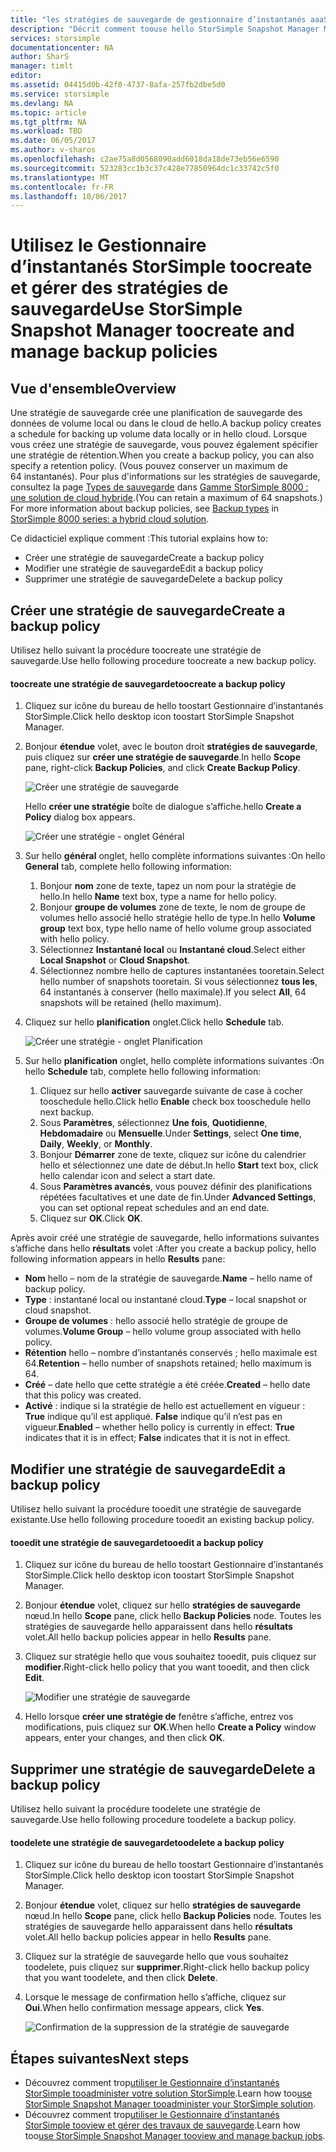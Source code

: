 ```yaml
---
title: "les stratégies de sauvegarde de gestionnaire d’instantanés aaaStorSimple | Documents Microsoft"
description: "Décrit comment toouse hello StorSimple Snapshot Manager MMC enfichable toocreate et gérer des stratégies de sauvegarde hello qui contrôlent les sauvegardes planifiées."
services: storsimple
documentationcenter: NA
author: SharS
manager: timlt
editor: 
ms.assetid: 04415d0b-42f0-4737-8afa-257fb2dbe5d0
ms.service: storsimple
ms.devlang: NA
ms.topic: article
ms.tgt_pltfrm: NA
ms.workload: TBD
ms.date: 06/05/2017
ms.author: v-sharos
ms.openlocfilehash: c2ae75a8d0568090add6018da18de73eb56e6590
ms.sourcegitcommit: 523283cc1b3c37c428e77850964dc1c33742c5f0
ms.translationtype: MT
ms.contentlocale: fr-FR
ms.lasthandoff: 10/06/2017
---
```

# <a name="use-storsimple-snapshot-manager-toocreate-and-manage-backup-policies"></a><span data-ttu-id="2e611-103">Utilisez le Gestionnaire d’instantanés StorSimple toocreate et gérer des stratégies de sauvegarde</span><span class="sxs-lookup"><span data-stu-id="2e611-103">Use StorSimple Snapshot Manager toocreate and manage backup policies</span></span>
## <a name="overview"></a><span data-ttu-id="2e611-104">Vue d'ensemble</span><span class="sxs-lookup"><span data-stu-id="2e611-104">Overview</span></span>
<span data-ttu-id="2e611-105">Une stratégie de sauvegarde crée une planification de sauvegarde des données de volume local ou dans le cloud de hello.</span><span class="sxs-lookup"><span data-stu-id="2e611-105">A backup policy creates a schedule for backing up volume data locally or in hello cloud.</span></span> <span data-ttu-id="2e611-106">Lorsque vous créez une stratégie de sauvegarde, vous pouvez également spécifier une stratégie de rétention.</span><span class="sxs-lookup"><span data-stu-id="2e611-106">When you create a backup policy, you can also specify a retention policy.</span></span> <span data-ttu-id="2e611-107">(Vous pouvez conserver un maximum de 64 instantanés). Pour plus d'informations sur les stratégies de sauvegarde, consultez la page [Types de sauvegarde](storsimple-what-is-snapshot-manager.md#backup-types-and-backup-policies) dans [Gamme StorSimple 8000 : une solution de cloud hybride](storsimple-overview.md).</span><span class="sxs-lookup"><span data-stu-id="2e611-107">(You can retain a maximum of 64 snapshots.) For more information about backup policies, see [Backup types](storsimple-what-is-snapshot-manager.md#backup-types-and-backup-policies) in [StorSimple 8000 series: a hybrid cloud solution](storsimple-overview.md).</span></span>

<span data-ttu-id="2e611-108">Ce didacticiel explique comment :</span><span class="sxs-lookup"><span data-stu-id="2e611-108">This tutorial explains how to:</span></span>

* <span data-ttu-id="2e611-109">Créer une stratégie de sauvegarde</span><span class="sxs-lookup"><span data-stu-id="2e611-109">Create a backup policy</span></span>
* <span data-ttu-id="2e611-110">Modifier une stratégie de sauvegarde</span><span class="sxs-lookup"><span data-stu-id="2e611-110">Edit a backup policy</span></span>
* <span data-ttu-id="2e611-111">Supprimer une stratégie de sauvegarde</span><span class="sxs-lookup"><span data-stu-id="2e611-111">Delete a backup policy</span></span>

## <a name="create-a-backup-policy"></a><span data-ttu-id="2e611-112">Créer une stratégie de sauvegarde</span><span class="sxs-lookup"><span data-stu-id="2e611-112">Create a backup policy</span></span>
<span data-ttu-id="2e611-113">Utilisez hello suivant la procédure toocreate une stratégie de sauvegarde.</span><span class="sxs-lookup"><span data-stu-id="2e611-113">Use hello following procedure toocreate a new backup policy.</span></span>

#### <a name="toocreate-a-backup-policy"></a><span data-ttu-id="2e611-114">toocreate une stratégie de sauvegarde</span><span class="sxs-lookup"><span data-stu-id="2e611-114">toocreate a backup policy</span></span>
1. <span data-ttu-id="2e611-115">Cliquez sur icône du bureau de hello toostart Gestionnaire d’instantanés StorSimple.</span><span class="sxs-lookup"><span data-stu-id="2e611-115">Click hello desktop icon toostart StorSimple Snapshot Manager.</span></span>
2. <span data-ttu-id="2e611-116">Bonjour **étendue** volet, avec le bouton droit **stratégies de sauvegarde**, puis cliquez sur **créer une stratégie de sauvegarde**.</span><span class="sxs-lookup"><span data-stu-id="2e611-116">In hello **Scope** pane, right-click **Backup Policies**, and click **Create Backup Policy**.</span></span>

    ![Créer une stratégie de sauvegarde](./media/storsimple-snapshot-manager-manage-backup-policies/HCS_SSM_Create_BU_policy.png)

    <span data-ttu-id="2e611-118">Hello **créer une stratégie** boîte de dialogue s’affiche.</span><span class="sxs-lookup"><span data-stu-id="2e611-118">hello **Create a Policy** dialog box appears.</span></span>

    ![Créer une stratégie - onglet Général](./media/storsimple-snapshot-manager-manage-backup-policies/HCS_SSM_Create_policy_general.png)
3. <span data-ttu-id="2e611-120">Sur hello **général** onglet, hello complète informations suivantes :</span><span class="sxs-lookup"><span data-stu-id="2e611-120">On hello **General** tab, complete hello following information:</span></span>

   1. <span data-ttu-id="2e611-121">Bonjour **nom** zone de texte, tapez un nom pour la stratégie de hello.</span><span class="sxs-lookup"><span data-stu-id="2e611-121">In hello **Name** text box, type a name for hello policy.</span></span>
   2. <span data-ttu-id="2e611-122">Bonjour **groupe de volumes** zone de texte, le nom de groupe de volumes hello associé hello stratégie hello de type.</span><span class="sxs-lookup"><span data-stu-id="2e611-122">In hello **Volume group** text box, type hello name of hello volume group associated with hello policy.</span></span>
   3. <span data-ttu-id="2e611-123">Sélectionnez **Instantané local** ou **Instantané cloud**.</span><span class="sxs-lookup"><span data-stu-id="2e611-123">Select either **Local Snapshot** or **Cloud Snapshot**.</span></span>
   4. <span data-ttu-id="2e611-124">Sélectionnez nombre hello de captures instantanées tooretain.</span><span class="sxs-lookup"><span data-stu-id="2e611-124">Select hello number of snapshots tooretain.</span></span> <span data-ttu-id="2e611-125">Si vous sélectionnez **tous les**, 64 instantanés à conserver (hello maximale).</span><span class="sxs-lookup"><span data-stu-id="2e611-125">If you select **All**, 64 snapshots will be retained (hello maximum).</span></span>
4. <span data-ttu-id="2e611-126">Cliquez sur hello **planification** onglet.</span><span class="sxs-lookup"><span data-stu-id="2e611-126">Click hello **Schedule** tab.</span></span>

    ![Créer une stratégie - onglet Planification](./media/storsimple-snapshot-manager-manage-backup-policies/HCS_SSM_Create_policy_schedule.png)
5. <span data-ttu-id="2e611-128">Sur hello **planification** onglet, hello complète informations suivantes :</span><span class="sxs-lookup"><span data-stu-id="2e611-128">On hello **Schedule** tab, complete hello following information:</span></span>

   1. <span data-ttu-id="2e611-129">Cliquez sur hello **activer** sauvegarde suivante de case à cocher tooschedule hello.</span><span class="sxs-lookup"><span data-stu-id="2e611-129">Click hello **Enable** check box tooschedule hello next backup.</span></span>
   2. <span data-ttu-id="2e611-130">Sous **Paramètres**, sélectionnez **Une fois**, **Quotidienne**, **Hebdomadaire** ou **Mensuelle**.</span><span class="sxs-lookup"><span data-stu-id="2e611-130">Under **Settings**, select **One time**, **Daily**, **Weekly**, or **Monthly**.</span></span>
   3. <span data-ttu-id="2e611-131">Bonjour **Démarrer** zone de texte, cliquez sur icône du calendrier hello et sélectionnez une date de début.</span><span class="sxs-lookup"><span data-stu-id="2e611-131">In hello **Start** text box, click hello calendar icon and select a start date.</span></span>
   4. <span data-ttu-id="2e611-132">Sous **Paramètres avancés**, vous pouvez définir des planifications répétées facultatives et une date de fin.</span><span class="sxs-lookup"><span data-stu-id="2e611-132">Under **Advanced Settings**, you can set optional repeat schedules and an end date.</span></span>
   5. <span data-ttu-id="2e611-133">Cliquez sur **OK**.</span><span class="sxs-lookup"><span data-stu-id="2e611-133">Click **OK**.</span></span>

<span data-ttu-id="2e611-134">Après avoir créé une stratégie de sauvegarde, hello informations suivantes s’affiche dans hello **résultats** volet :</span><span class="sxs-lookup"><span data-stu-id="2e611-134">After you create a backup policy, hello following information appears in hello **Results** pane:</span></span>

* <span data-ttu-id="2e611-135">**Nom** hello – nom de la stratégie de sauvegarde.</span><span class="sxs-lookup"><span data-stu-id="2e611-135">**Name** – hello name of backup policy.</span></span>
* <span data-ttu-id="2e611-136">**Type** : instantané local ou instantané cloud.</span><span class="sxs-lookup"><span data-stu-id="2e611-136">**Type** – local snapshot or cloud snapshot.</span></span>
* <span data-ttu-id="2e611-137">**Groupe de volumes** : hello associé hello stratégie de groupe de volumes.</span><span class="sxs-lookup"><span data-stu-id="2e611-137">**Volume Group** – hello volume group associated with hello policy.</span></span>
* <span data-ttu-id="2e611-138">**Rétention** hello – nombre d’instantanés conservés ; hello maximale est 64.</span><span class="sxs-lookup"><span data-stu-id="2e611-138">**Retention** – hello number of snapshots retained; hello maximum is 64.</span></span>
* <span data-ttu-id="2e611-139">**Créé** – date hello que cette stratégie a été créée.</span><span class="sxs-lookup"><span data-stu-id="2e611-139">**Created** – hello date that this policy was created.</span></span>
* <span data-ttu-id="2e611-140">**Activé** : indique si la stratégie de hello est actuellement en vigueur : **True** indique qu’il est appliqué. **False** indique qu’il n’est pas en vigueur.</span><span class="sxs-lookup"><span data-stu-id="2e611-140">**Enabled** – whether hello policy is currently in effect: **True** indicates that it is in effect; **False** indicates that it is not in effect.</span></span>

## <a name="edit-a-backup-policy"></a><span data-ttu-id="2e611-141">Modifier une stratégie de sauvegarde</span><span class="sxs-lookup"><span data-stu-id="2e611-141">Edit a backup policy</span></span>
<span data-ttu-id="2e611-142">Utilisez hello suivant la procédure tooedit une stratégie de sauvegarde existante.</span><span class="sxs-lookup"><span data-stu-id="2e611-142">Use hello following procedure tooedit an existing backup policy.</span></span>

#### <a name="tooedit-a-backup-policy"></a><span data-ttu-id="2e611-143">tooedit une stratégie de sauvegarde</span><span class="sxs-lookup"><span data-stu-id="2e611-143">tooedit a backup policy</span></span>
1. <span data-ttu-id="2e611-144">Cliquez sur icône du bureau de hello toostart Gestionnaire d’instantanés StorSimple.</span><span class="sxs-lookup"><span data-stu-id="2e611-144">Click hello desktop icon toostart StorSimple Snapshot Manager.</span></span>
2. <span data-ttu-id="2e611-145">Bonjour **étendue** volet, cliquez sur hello **stratégies de sauvegarde** nœud.</span><span class="sxs-lookup"><span data-stu-id="2e611-145">In hello **Scope** pane, click hello **Backup Policies** node.</span></span> <span data-ttu-id="2e611-146">Toutes les stratégies de sauvegarde hello apparaissent dans hello **résultats** volet.</span><span class="sxs-lookup"><span data-stu-id="2e611-146">All hello backup policies appear in hello **Results** pane.</span></span>
3. <span data-ttu-id="2e611-147">Cliquez sur stratégie hello que vous souhaitez tooedit, puis cliquez sur **modifier**.</span><span class="sxs-lookup"><span data-stu-id="2e611-147">Right-click hello policy that you want tooedit, and then click **Edit**.</span></span>

    ![Modifier une stratégie de sauvegarde](./media/storsimple-snapshot-manager-manage-backup-policies/HCS_SSM_Edit_BU_policy.png)
4. <span data-ttu-id="2e611-149">Hello lorsque **créer une stratégie de** fenêtre s’affiche, entrez vos modifications, puis cliquez sur **OK**.</span><span class="sxs-lookup"><span data-stu-id="2e611-149">When hello **Create a Policy** window appears, enter your changes, and then click **OK**.</span></span>

## <a name="delete-a-backup-policy"></a><span data-ttu-id="2e611-150">Supprimer une stratégie de sauvegarde</span><span class="sxs-lookup"><span data-stu-id="2e611-150">Delete a backup policy</span></span>
<span data-ttu-id="2e611-151">Utilisez hello suivant la procédure toodelete une stratégie de sauvegarde.</span><span class="sxs-lookup"><span data-stu-id="2e611-151">Use hello following procedure toodelete a backup policy.</span></span>

#### <a name="toodelete-a-backup-policy"></a><span data-ttu-id="2e611-152">toodelete une stratégie de sauvegarde</span><span class="sxs-lookup"><span data-stu-id="2e611-152">toodelete a backup policy</span></span>
1. <span data-ttu-id="2e611-153">Cliquez sur icône du bureau de hello toostart Gestionnaire d’instantanés StorSimple.</span><span class="sxs-lookup"><span data-stu-id="2e611-153">Click hello desktop icon toostart StorSimple Snapshot Manager.</span></span>
2. <span data-ttu-id="2e611-154">Bonjour **étendue** volet, cliquez sur hello **stratégies de sauvegarde** nœud.</span><span class="sxs-lookup"><span data-stu-id="2e611-154">In hello **Scope** pane, click hello **Backup Policies** node.</span></span> <span data-ttu-id="2e611-155">Toutes les stratégies de sauvegarde hello apparaissent dans hello **résultats** volet.</span><span class="sxs-lookup"><span data-stu-id="2e611-155">All hello backup policies appear in hello **Results** pane.</span></span>
3. <span data-ttu-id="2e611-156">Cliquez sur la stratégie de sauvegarde hello que vous souhaitez toodelete, puis cliquez sur **supprimer**.</span><span class="sxs-lookup"><span data-stu-id="2e611-156">Right-click hello backup policy that you want toodelete, and then click **Delete**.</span></span>
4. <span data-ttu-id="2e611-157">Lorsque le message de confirmation hello s’affiche, cliquez sur **Oui**.</span><span class="sxs-lookup"><span data-stu-id="2e611-157">When hello confirmation message appears, click **Yes**.</span></span>

    ![Confirmation de la suppression de la stratégie de sauvegarde](./media/storsimple-snapshot-manager-manage-backup-policies/HCS_SSM_Delete_BU_policy.png)

## <a name="next-steps"></a><span data-ttu-id="2e611-159">Étapes suivantes</span><span class="sxs-lookup"><span data-stu-id="2e611-159">Next steps</span></span>
* <span data-ttu-id="2e611-160">Découvrez comment trop[utiliser le Gestionnaire d’instantanés StorSimple tooadminister votre solution StorSimple](storsimple-snapshot-manager-admin.md).</span><span class="sxs-lookup"><span data-stu-id="2e611-160">Learn how too[use StorSimple Snapshot Manager tooadminister your StorSimple solution](storsimple-snapshot-manager-admin.md).</span></span>
* <span data-ttu-id="2e611-161">Découvrez comment trop[utiliser le Gestionnaire d’instantanés StorSimple tooview et gérer des travaux de sauvegarde](storsimple-snapshot-manager-manage-backup-jobs.md).</span><span class="sxs-lookup"><span data-stu-id="2e611-161">Learn how too[use StorSimple Snapshot Manager tooview and manage backup jobs](storsimple-snapshot-manager-manage-backup-jobs.md).</span></span>
